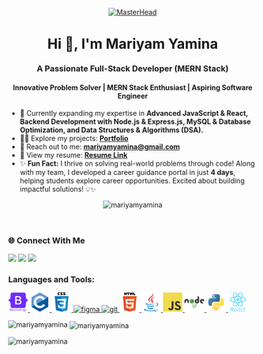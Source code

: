 <p align="center">
  <a href="https://mariyamyamina-portfolio.netlify.app/">
    <img src="https://tse4.mm.bing.net/th?id=OIP.6qnP8ZHESN0IhK15TWdahAHaFj&pid=Api&P=0&h=180" alt="MasterHead" />
  </a>
</p>

<h1 align="center">Hi 👋, I'm Mariyam Yamina</h1>
<h3 align="center">A Passionate Full-Stack Developer (MERN Stack)</h3>

<h4 align="center">Innovative Problem Solver | MERN Stack Enthusiast | Aspiring Software Engineer</h4> 

- 🌟 Currently expanding my expertise in **Advanced JavaScript & React, Backend Development with Node.js & Express.js, MySQL & Database Optimization, and Data Structures & Algorithms (DSA).**  
- 👨‍💻 Explore my projects: [**Portfolio**](https://mariyamyamina-portfolio.netlify.app/)  
- 📧 Reach out to me: **mariyamyamina@gmail.com**  
- 📄 View my resume: [**Resume Link**](https://mariyamyamina-portfolio.netlify.app/static/media/Microsoft.6d82e93c1ecc841b3ccf.pdf)  
- ✨ **Fun Fact:** I thrive on solving real-world problems through code! Along with my team, I developed a career guidance portal in just **4 days**, helping students explore career opportunities. Excited about building impactful solutions! 💡✨  

<p align="center"> <img src="https://komarev.com/ghpvc/?username=mariyamyamina&label=Profile%20views&color=0e75b6&style=flat" alt="mariyamyamina" /> </p>

<p align="left"> <a href="https://twitter.com/" target="blank"><img src="https://img.shields.io/twitter/follow/?logo=twitter&style=for-the-badge" alt="" /></a> </p>

### 🌐 Connect With Me
<p align="left">
<a href="https://github.com/mariyamyamina"><img src="https://img.shields.io/badge/GitHub-000?style=for-the-badge&logo=github&logoColor=white"/></a>
<a href="https://linkedin.com/in/mariyamyamina"><img src="https://img.shields.io/badge/LinkedIn-0077B5?style=for-the-badge&logo=linkedin&logoColor=white"/></a>
<a href="mailto:mariyamyamina@gmail.com"><img src="https://img.shields.io/badge/Email-D14836?style=for-the-badge&logo=gmail&logoColor=white"/></a>
</p>

<h3 align="left">Languages and Tools:</h3>
<p align="left"> <a href="https://getbootstrap.com" target="_blank" rel="noreferrer"> <img src="https://raw.githubusercontent.com/devicons/devicon/master/icons/bootstrap/bootstrap-plain-wordmark.svg" alt="bootstrap" width="40" height="40"/> </a> <a href="https://www.cprogramming.com/" target="_blank" rel="noreferrer"> <img src="https://raw.githubusercontent.com/devicons/devicon/master/icons/c/c-original.svg" alt="c" width="40" height="40"/> </a> <a href="https://www.w3schools.com/css/" target="_blank" rel="noreferrer"> <img src="https://raw.githubusercontent.com/devicons/devicon/master/icons/css3/css3-original-wordmark.svg" alt="css3" width="40" height="40"/> </a> <a href="https://www.figma.com/" target="_blank" rel="noreferrer"> <img src="https://www.vectorlogo.zone/logos/figma/figma-icon.svg" alt="figma" width="40" height="40"/> </a> <a href="https://git-scm.com/" target="_blank" rel="noreferrer"> <img src="https://www.vectorlogo.zone/logos/git-scm/git-scm-icon.svg" alt="git" width="40" height="40"/> </a> <a href="https://www.w3.org/html/" target="_blank" rel="noreferrer"> <img src="https://raw.githubusercontent.com/devicons/devicon/master/icons/html5/html5-original-wordmark.svg" alt="html5" width="40" height="40"/> </a> <a href="https://www.java.com" target="_blank" rel="noreferrer"> <img src="https://raw.githubusercontent.com/devicons/devicon/master/icons/java/java-original.svg" alt="java" width="40" height="40"/> </a> <a href="https://developer.mozilla.org/en-US/docs/Web/JavaScript" target="_blank" rel="noreferrer"> <img src="https://raw.githubusercontent.com/devicons/devicon/master/icons/javascript/javascript-original.svg" alt="javascript" width="40" height="40"/> </a> <a href="https://nodejs.org" target="_blank" rel="noreferrer"> <img src="https://raw.githubusercontent.com/devicons/devicon/master/icons/nodejs/nodejs-original-wordmark.svg" alt="nodejs" width="40" height="40"/> </a> <a href="https://www.python.org" target="_blank" rel="noreferrer"> <img src="https://raw.githubusercontent.com/devicons/devicon/master/icons/python/python-original.svg" alt="python" width="40" height="40"/> </a> <a href="https://reactjs.org/" target="_blank" rel="noreferrer"> <img src="https://raw.githubusercontent.com/devicons/devicon/master/icons/react/react-original-wordmark.svg" alt="react" width="40" height="40"/> </a> </p>

<p><img align="left" src="https://github-readme-stats.vercel.app/api/top-langs?username=mariyamyamina&show_icons=true&locale=en&layout=compact" alt="mariyamyamina" /></p>

<p>&nbsp;<img align="center" src="https://github-readme-stats.vercel.app/api?username=mariyamyamina&show_icons=true&locale=en" alt="mariyamyamina" /></p>

<p><img align="center" src="https://github-readme-streak-stats.herokuapp.com/?user=mariyamyamina&" alt="mariyamyamina" /></p>
